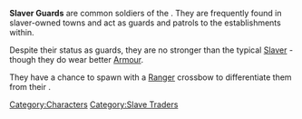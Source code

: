 **Slaver Guards** are common soldiers of the [](03%20-%20Projects%20&%20Wikis/Kenshi/Kenshi%20Wiki/Kenshi%20Wiki%20Template/Slave_Traders.md). They are frequently found in
slaver-owned towns and act as guards and patrols to the establishments
within.

Despite their status as guards, they are no stronger than the typical
[Slaver](Slaver.md "wikilink") - though they do wear better
[Armour](Armour.md "wikilink").

They have a chance to spawn with a [Ranger](Ranger.md "wikilink") crossbow
to differentiate them from their [](Slaver_Heavy_Guard.md).

[Category:Characters](Category:Characters "wikilink") [Category:Slave
Traders](Category:Slave_Traders "wikilink")